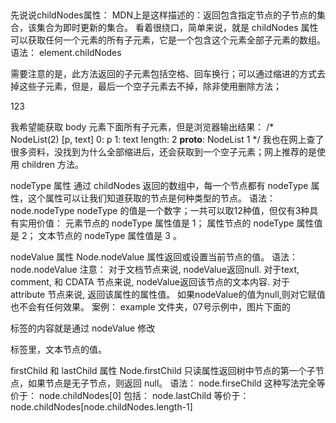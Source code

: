 ##
先说说childNodes属性：
    MDN上是这样描述的：返回包含指定节点的子节点的集合，该集合为即时更新的集合。
看着很绕口，简单来说，就是 childNodes 属性可以获取任何一个元素的所有子元素，它是一个包含这个元素全部子元素的数组。
语法：
    element.childNodes

需要注意的是，此方法返回的子元素包括空格、回车换行；可以通过缩进的方式去掉这些子元素，但是，最后一个空子元素去不掉，除非使用删除方法；

<script>
    function fun(){
    var body_element = document.getElementsByClassName("body1")[0];
    var body_get = body_element.getAttribute("title");

    console.log(body_element.childNodes);
    console.log(body_element.nodeType);
  }
  window.onload = fun;
  </script></head><body class="body1" title="abc"><p>123</p></body></html>

我希望能获取 body 元素下面所有子元素，但是浏览器输出结果：
/*
    NodeList(2) [p, text]
        0: p
        1: text
            length: 2
        __proto__: NodeList
    1
 */
我也在网上查了很多资料，没找到为什么全部缩进后，还会获取到一个空子元素；网上推荐的是使用 children 方法。

nodeType 属性
    通过 childNodes 返回的数组中，每一个节点都有 nodeType 属性，这个属性可以让我们知道获取的节点是何种类型的节点。
    语法：
        node.nodeType
    nodeType 的值是一个数字；一共可以取12种值，但仅有3种具有实用价值：
        元素节点的 nodeType 属性值是 1；
        属性节点的 nodeType 属性值是 2；
        文本节点的 nodeType 属性值是 3 。

nodeValue 属性
    Node.nodeValue 属性返回或设置当前节点的值。
    语法：
        node.nodeValue
    注意：
        对于文档节点来说, nodeValue返回null. 对于text, comment, 和 CDATA 节点来说, nodeValue返回该节点的文本内容. 对于 attribute 节点来说, 返回该属性的属性值。
        如果nodeValue的值为null,则对它赋值也不会有任何效果。
    案例：
        example 文件夹，07号示例中，图片下面的<p></p>标签的内容就是通过 nodeValue 修改 <p></p> 标签里，文本节点的值。

firstChild 和 lastChild 属性
    Node.firstChild 只读属性返回树中节点的第一个子节点，如果节点是无子节点，则返回 null。
    语法：
        node.firseChild
        这种写法完全等价于：
        node.childNodes[0]
        包括：
        node.lastChild
        等价于：
        node.childNodes[node.childNodes.length-1]
